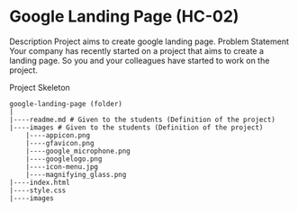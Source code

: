 # Google Landing Page (HC-02)
 Description
 Project aims to create google landing page.
 Problem Statement
    Your company has recently started on a project that aims to create a landing page. So you and your colleagues have started to work on the project.

Project Skeleton

    google-landing-page (folder)
    |
    |----readme.md # Given to the students (Definition of the project) 
    |----images # Given to the students (Definition of the project) 
        |----appicon.png 
        |----gfavicon.png
        |----google_microphone.png
        |----googlelogo.png
        |----icon-menu.jpg
        |----magnifying_glass.png
    |----index.html 
    |----style.css 
    |----images
